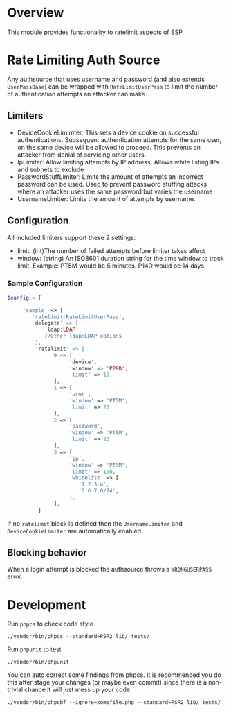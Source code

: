 # Overview

This module provides functionality to ratelimit aspects of SSP

# Rate Limiting Auth Source

Any authsource that uses username and password (and also extends `UserPassBase`)
can be wrapped with `RateLimitUserPass` to limit the number of authentication attempts
an attacker can make.

## Limiters

* DeviceCookieLimimter: This sets a device cookie on successful authentications.
Subsequent authentication attempts for the same user, on the same device will be allowed to proceed. This
prevents an attacker from denial of servicing other users.
* IpLimiter: Allow limiting attempts by IP address. Allows white listing IPs and subnets to
exclude
* PasswordStuffLimiter: Limits the amount of attempts an incorrect password can be used. Used
to prevent password stuffing attacks where an attacker uses the same password but varies
the username
* UsernameLimiter: Limits the amount of attempts by username.

## Configuration

All included limiters support these 2 settings:

* limit: (int)The number of failed attempts before limiter takes affect
* window: (string) An ISO8601 duration string for the time window to track limit. Example: PT5M would be 5 minutes. P14D would be 14 days.

### Sample Configuration

```php
$config = [

     'sample' => [
        'ratelimit:RateLimitUserPass',
         delegate' => [
            'ldap:LDAP',
            //Other ldap:LDAP options
         ],
         'ratelimit' => [
               0 => [
                    'device',
                    'window' => 'P28D',
                     limit' => 10,
               ],
               1 => [
                    'user',
                    'window' => 'PT5M',
                    'limit' => 20
               ],
               2 => [
                    'password',
                    'window' => 'PT5M',
                    'limit' => 20
               ],
               3 => [
                    'ip',
                    'window' => 'PT5M',
                    'limit' => 100,
                    'whitelist' => [
                       '1.2.3.4',
                       '5.6.7.0/24',
                    ],
               ],
          ]
```

If no `ratelimit` block is defined then the `UsernameLimiter` and `DeviceCookieLimiter`
are automatically enabled.

## Blocking behavior

When a login attempt is blocked the authsource throws a `WRONGUSERPASS` error.

# Development

Run `phpcs` to check code style

    ./vendor/bin/phpcs --standard=PSR2 lib/ tests/

Run `phpunit` to test

    ./vendor/bin/phpunit
    
You can auto correct some findings from phpcs. It is recommended you do this after stage your changes (or maybe even commit) since there is a non-trivial chance it will just mess up your code.

    ./vendor/bin/phpcbf --ignore=somefile.php --standard=PSR2 lib/ tests/
